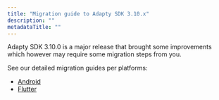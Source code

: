 ```yaml
---
title: "Migration guide to Adapty SDK 3.10.x"
description: ""
metadataTitle: ""
---
```


Adapty SDK 3.10.0 is a major release that brought some improvements which however may require some migration steps from you.

See our detailed migration guides per platforms:

- [Android](migration-to-android-310)
- [Flutter](flutter-migration-guide-310) 